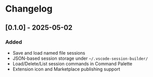 # Changelog

## [0.1.0] - 2025-05-02

### Added
- Save and load named file sessions
- JSON-based session storage under `~/.vscode-session-builder/`
- Load/Delete/List session commands in Command Palette
- Extension icon and Marketplace publishing support
